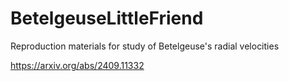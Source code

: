 # BetelgeuseLittleFriend
Reproduction materials for study of Betelgeuse's radial velocities

https://arxiv.org/abs/2409.11332
